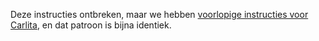 Deze instructies ontbreken, maar we hebben [voorlopige instructies voor Carlita](/docs/patterns/carlita), en dat patroon is bijna identiek.
